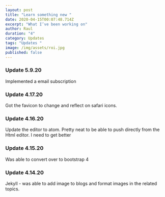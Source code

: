 ```yaml
---
layout: post
title: "Learn something new "
date: 2020-04-15T00:07:48.714Z
excerpt: "What I’ve been working on"
author: Raul
duration: "4"
category: Updates
tags: "Updates "
image: /img/assets/roi.jpg
published: false
---
```

### Update 5.9.20

Implemented a email subscription

### Update 4.17.20

Got the favicon to change and reflect on safari icons.

### Update 4.16.20

Update the editor to atom. Pretty neat to be able to push directly from the Html editor. I need to get better

### Update 4.15.20

Was able to convert over to bootstrap 4

### Update 4.14.20

Jekyll - was able to add image to blogs and format images in the related topics.
